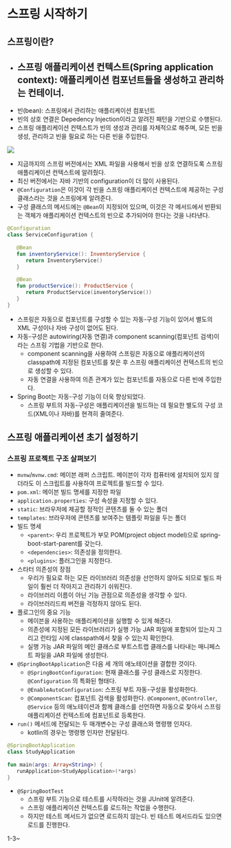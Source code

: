 # 스프링 시작하기

## 스프링이란?

- 스프링 애플리케이션 컨텍스트(Spring application context): 애플리케이션 컴포넌트들을 생성하고 관리하는 컨테이너.
	- 
- 빈(bean): 스프링에서 관리하는 애플리케이션 컴포넌트
- 빈의 상호 연결은 Depedency Injection이라고 알려진 패턴을 기반으로 수행된다.
- 스프링 애플리케이션 컨텍스트가 빈의 생성과 관리를 자체적으로 해주며, 모든 빈을 생성, 관리하고 빈을 필요로 하는 다른 빈을 주입한다.

![](Pasted%20image%2020230306221841.png)

- 지금까지의 스프링 버전에서는 XML 파일을 사용해서 빈을 상호 연결하도록 스프링 애플리케이션 컨텍스트에 알려줬다.
- 최신 버전에서는 자바 기반의 configuration이 더 많이 사용된다.
- `@Configuration`은 이것이 각 빈을 스프링 애플리케이션 컨텍스트에 제공하는 구성 클래스라는 것을 스프링에게 알려준다.
- 구성 클래스의 메서드에는 `@Bean`이 지정되어 있으며, 이것은 각 메서드에서 반환되는 객체가 애플리케이션 컨텍스트의 빈으로 추가되어야 한다는 것을 나타낸다.

```kotlin
@Configuration  
class ServiceConfiguration {  
  
   @Bean  
   fun inventoryService(): InventoryService {  
      return InventoryService()  
   }  
     
   @Bean  
   fun productService(): ProductService {  
      return ProductService(inventoryService())  
   }  
}
```

- 스프링은 자동으로 컴포넌트를 구성할 수 있는 자동-구성 기능이 있어서 별도의 XML 구성이나 자바 구성이 없어도 된다.
- 자동-구성은 autowiring(자동 연결)과 component scanning(컴포넌트 검색)이라는 스프링 기법을 기반으로 한다.
	- component scanning을 사용하여 스프링은 자동으로 애플리케이션의 classpath에 지정된 컴포넌트를 찾은 후 스프링 애플리케이션 컨텍스트의 빈으로 생성할 수 있다.
	- 자동 연결을 사용하여 의존 관계가 있는 컴포넌트를 자동으로 다른 빈에 주입한다.
- Spring Boot는 자동-구성 기능이 더욱 향상되었다.
	- 스프링 부트의 자동-구성은 애플리케이션을 빌드하는 데 필요한 별도의 구성 코드(XML이나 자바)를 현격히 줄여준다.

## 스프링 애플리케이션 초기 설정하기

### 스프링 프로젝트 구조 살펴보기

- `mvnw`/`mvnw.cmd`: 메이븐 래퍼 스크립트. 메이븐이 각자 컴퓨터에 설치되어 있지 않더라도 이 스크립트를 사용하여 프로젝트를 빌드할 수 있다.
- `pom.xml`: 메이븐 빌드 명세를 지정한 파일
- `application.properties`: 구성 속성을 지정할 수 있다.
- `static`: 브라우저에 제공할 정적인 콘텐츠를 둘 수 있는 폴더
- `templates`: 브라우저에 콘텐츠를 보여주는 템플릿 파일을 두는 폴더
- 빌드 명세
	- `<parent>`: 우리 프로젝트가 부모 POM(project object model)으로 spring-boot-start-parent를 갖는다.
	- `<dependencies>`: 의존성을 정의한다.
	- `<plugins>`: 플러그인을 지정한다.
- 스타터 의존성의 장점
	- 우리가 필요로 하는 모든 라이브러리 의존성을 선언하지 않아도 되므로 빌드 파일이 훨씬 더 작아지고 관리하기 쉬워진다.
	- 라이브러리 이름이 아닌 기능 관점으로 의존성을 생각할 수 있다.
	- 라이브러리드릐 버전을 걱정하지 않아도 된다.
- 플로그인의 중요 기능
	- 메이븐을 사용하는 애플리케이션을 실행할 수 있게 해준다.
	- 의존성에 지정된 모든 라이브러리가 실행 가능 JAR 파일에 포함되어 있는지 그리고 런타임 시에 classpath에서 찾을 수 있는지 확인한다.
	- 실행 가능 JAR 파일의 메인 클래스로 부트스트랩 클래스를 나타내는 매니페스트 파일을 JAR 파일에 생성한다.
- `@SpringBootApplication`은 다음 세 개의 애노테이션을 결합한 것이다.
	- `@SpringBootConfiguration`: 현재 클래스를 구성 클래스로 지정한다. `@Configuration` 의 특화된 형태다.
	- `@EnableAutoConfiguration`: 스프링 부트 자동-구성을 활성화한다.
	- `@ComponentScan`: 컴포넌트 검색을 활성화한다. `@Component`, `@Controller`, `@Service` 등의 애노테이션과 함께 클래스를 선언하면 자동으로 찾아서 스프링 애플리케이션 컨텍스트에 컴포넌트로 등록한다.
- `run()` 메서드에 전달되는 두 매개변수는 구성 클래스와 명령행 인자다.
	- kotlin의 경우는 명령행 인자만 전달된다.

```kotlin
@SpringBootApplication  
class StudyApplication  
  
fun main(args: Array<String>) {  
   runApplication<StudyApplication>(*args)  
}
```

- `@SpringBootTest`
	- 스프링 부트 기능으로 테스트를 시작하라는 것을 JUnit에 알려준다.
	- 스프링 애플리케이션 컨텍스트를 로드하는 작업을 수행한다. 
	- 하지만 테스트 메서드가 없으면 로드하지 않는다. 빈 테스트 메서드라도 있으면 로드를 진행한다.



1-3~